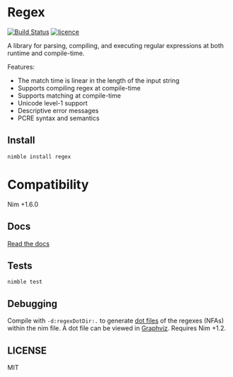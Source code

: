 # Regex

[![Build Status](https://img.shields.io/github/actions/workflow/status/nitely/nim-regex/ci.yml?style=flat-square)](https://github.com/nitely/nim-regex/actions?query=workflow%3ACI)
[![licence](https://img.shields.io/github/license/nitely/nim-regex.svg?style=flat-square)](https://raw.githubusercontent.com/nitely/nim-regex/master/LICENSE)

A library for parsing, compiling, and executing regular expressions at both runtime and compile-time.

Features:

* The match time is linear in the length of the input string
* Supports compiling regex at compile-time
* Supports matching at compile-time
* Unicode level-1 support
* Descriptive error messages
* PCRE syntax and semantics

## Install

```
nimble install regex
```

# Compatibility

Nim +1.6.0

## Docs

[Read the docs](https://nitely.github.io/nim-regex/)

## Tests

```
nimble test
```

## Debugging

Compile with `-d:regexDotDir:.` to generate [dot files](https://en.wikipedia.org/wiki/DOT_(graph_description_language)) of the regexes (NFAs) within the nim file. A dot file can be viewed in [Graphviz](https://dreampuf.github.io/GraphvizOnline/). Requires Nim +1.2.

## LICENSE

MIT
